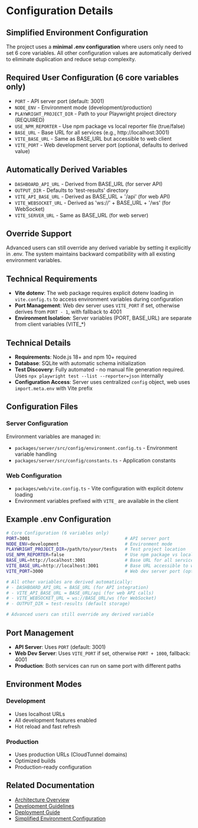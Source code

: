 # Configuration Details

## Simplified Environment Configuration

The project uses a **minimal .env configuration** where users only need to set 6 core variables. All other configuration values are automatically derived to eliminate duplication and reduce setup complexity.

## Required User Configuration (6 core variables only)

- `PORT` - API server port (default: 3001)
- `NODE_ENV` - Environment mode (development/production)
- `PLAYWRIGHT_PROJECT_DIR` - Path to your Playwright project directory (REQUIRED)
- `USE_NPM_REPORTER` - Use npm package vs local reporter file (true/false)
- `BASE_URL` - Base URL for all services (e.g., http://localhost:3001)
- `VITE_BASE_URL` - Same as BASE_URL but accessible to web client
- `VITE_PORT` - Web development server port (optional, defaults to derived value)

## Automatically Derived Variables

- `DASHBOARD_API_URL` - Derived from BASE_URL (for server API)
- `OUTPUT_DIR` - Defaults to 'test-results' directory
- `VITE_API_BASE_URL` - Derived as BASE_URL + '/api' (for web API)
- `VITE_WEBSOCKET_URL` - Derived as 'ws://' + BASE_URL + '/ws' (for WebSocket)
- `VITE_SERVER_URL` - Same as BASE_URL (for web server)

## Override Support

Advanced users can still override any derived variable by setting it explicitly in .env. The system maintains backward compatibility with all existing environment variables.

## Technical Requirements

- **Vite dotenv**: The web package requires explicit dotenv loading in `vite.config.ts` to access environment variables during configuration
- **Port Management**: Web dev server uses `VITE_PORT` if set, otherwise derives from `PORT - 1`, with fallback to 4001
- **Environment Isolation**: Server variables (PORT, BASE_URL) are separate from client variables (VITE_*)

## Technical Details

- **Requirements**: Node.js 18+ and npm 10+ required
- **Database**: SQLite with automatic schema initialization
- **Test Discovery**: Fully automated - no manual file generation required. Uses `npx playwright test --list --reporter=json` internally
- **Configuration Access**: Server uses centralized `config` object, web uses `import.meta.env` with Vite prefix

## Configuration Files

### Server Configuration

Environment variables are managed in:
- `packages/server/src/config/environment.config.ts` - Environment variable handling
- `packages/server/src/config/constants.ts` - Application constants

### Web Configuration

- `packages/web/vite.config.ts` - Vite configuration with explicit dotenv loading
- Environment variables prefixed with `VITE_` are available in the client

## Example .env Configuration

```bash
# Core Configuration (6 variables only)
PORT=3001                                    # API server port
NODE_ENV=development                         # Environment mode
PLAYWRIGHT_PROJECT_DIR=/path/to/your/tests   # Test project location
USE_NPM_REPORTER=false                       # Use npm package vs local file
BASE_URL=http://localhost:3001               # Base URL for all services
VITE_BASE_URL=http://localhost:3001          # Base URL accessible to web client
VITE_PORT=3000                               # Web dev server port (optional)

# All other variables are derived automatically:
# - DASHBOARD_API_URL = BASE_URL (for API integration)
# - VITE_API_BASE_URL = BASE_URL/api (for web API calls)
# - VITE_WEBSOCKET_URL = ws://BASE_URL/ws (for WebSocket)
# - OUTPUT_DIR = test-results (default storage)

# Advanced users can still override any derived variable
```

## Port Management

- **API Server**: Uses `PORT` (default: 3001)
- **Web Dev Server**: Uses `VITE_PORT` if set, otherwise `PORT + 1000`, fallback: 4001
- **Production**: Both services can run on same port with different paths

## Environment Modes

### Development
- Uses localhost URLs
- All development features enabled
- Hot reload and fast refresh

### Production
- Uses production URLs (CloudTunnel domains)
- Optimized builds
- Production-ready configuration

## Related Documentation

- [Architecture Overview](./ARCHITECTURE.md)
- [Development Guidelines](./DEVELOPMENT.md)
- [Deployment Guide](./DEPLOYMENT.md)
- [Simplified Environment Configuration](./SIMPLIFIED_ENV_CONFIGURATION.md)